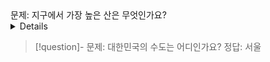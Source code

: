  <summary>문제: 지구에서 가장 높은 산은 무엇인가요?</summary> <details>정답: 에베레스트 산 </details>

> [!question]- 문제: 대한민국의 수도는 어디인가요?
> 정답: 서울